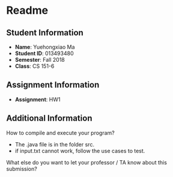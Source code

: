 # Readme

## Student Information

- **Name**: Yuehongxiao Ma
- **Student ID**: 013493480
- **Semester**: Fall 2018
- **Class**: CS 151-6

## Assignment Information
- **Assignment**: HW1

## Additional Information

How to compile and execute your program?
- The .java file is in the folder src.
- if input.txt cannot work, follow the use cases to test.

What else do you want to let your professor / TA know about this submission?
